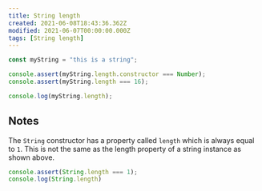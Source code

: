 ```yaml
---
title: String length
created: 2021-06-08T18:43:36.362Z
modified: 2021-06-07T00:00:00.000Z
tags: [String length]
---
```


```js
const myString = "this is a string";

console.assert(myString.length.constructor === Number);
console.assert(myString.length === 16);

console.log(myString.length);
```

## Notes

The `String` constructor has a property called `length` which is always equal to `1`. This is not the same as the length property of a string instance as shown above.

```js
console.assert(String.length === 1);
console.log(String.length)
```
